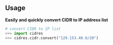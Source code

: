 ## Usage

**Easily and quickly convert CIDR to IP address list**

```python
# convert CIDR to IP list
>>> import cidres
>>> cidres.cidr.convert("129.153.48.0/20")
```

